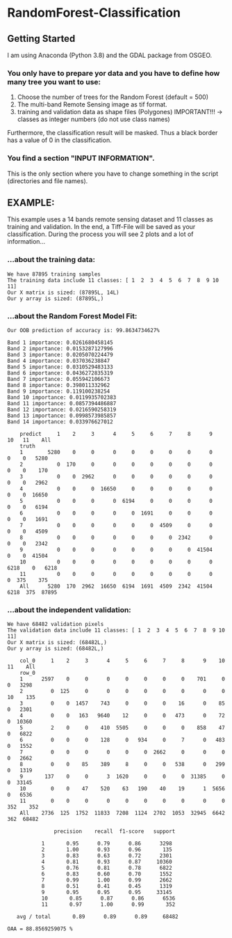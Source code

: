 # RandomForest-Classification

## Getting Started

I am using Anaconda (Python 3.8) and the GDAL package from OSGEO.

### You only have to prepare yor data and you have to define how many tree you want to use:
1. Choose the number of trees for the Random Forest (default = 500)
2. The multi-band Remote Sensing image as tif format.
3. training and validation data as shape files (Polygones)
IMPORTANT!!! -> classes as integer numbers (do not use class names)

Furthermore, the classification result will be masked. Thus a black border has a value of 0 in the classification.
 
 
### You find a section "INPUT INFORMATION".
This is the only section where you have to change something in the script (directories and file names).


## EXAMPLE:
This example uses a 14 bands remote sensing dataset and 11 classes as training and validation.
In the end, a Tiff-File will be saved as your classification.
During the process you will see 2 plots and a lot of information...

### ...about the training data:
```
We have 87895 training samples
The training data include 11 classes: [ 1  2  3  4  5  6  7  8  9 10 11]
Our X matrix is sized: (87895L, 14L)
Our y array is sized: (87895L,)
```

### ...about the Random Forest Model Fit:
```
Our OOB prediction of accuracy is: 99.8634734627%
```

```
Band 1 importance: 0.0261680458145
Band 2 importance: 0.0153287127996
Band 3 importance: 0.0205070224479
Band 4 importance: 0.037036238847
Band 5 importance: 0.0310529483133
Band 6 importance: 0.0436272835319
Band 7 importance: 0.055942106673
Band 8 importance: 0.398011332962
Band 9 importance: 0.119100238254
Band 10 importance: 0.0119935702383
Band 11 importance: 0.0857394486887
Band 12 importance: 0.0216590258319
Band 13 importance: 0.0998573985857
Band 14 importance: 0.033976627012
```

```
	predict     1    2     3      4     5     6     7     8      9    10   11    All
	truth                                                                           
	1        5280    0     0      0     0     0     0     0      0     0    0   5280
	2           0  170     0      0     0     0     0     0      0     0    0    170
	3           0    0  2962      0     0     0     0     0      0     0    0   2962
	4           0    0     0  16650     0     0     0     0      0     0    0  16650
	5           0    0     0      0  6194     0     0     0      0     0    0   6194
	6           0    0     0      0     0  1691     0     0      0     0    0   1691
	7           0    0     0      0     0     0  4509     0      0     0    0   4509
	8           0    0     0      0     0     0     0  2342      0     0    0   2342
	9           0    0     0      0     0     0     0     0  41504     0    0  41504
	10          0    0     0      0     0     0     0     0      0  6218    0   6218
	11          0    0     0      0     0     0     0     0      0     0  375    375
	All      5280  170  2962  16650  6194  1691  4509  2342  41504  6218  375  87895
```

### ...about the independent validation:

```
We have 68482 validation pixels
The validation data include 11 classes: [ 1  2  3  4  5  6  7  8  9 10 11]
Our X matrix is sized: (68482L,)
Our y array is sized: (68482L,)
```

```
	col_0     1    2     3      4     5     6     7     8      9    10   11    All
	row_0                                                                         
	1      2597    0     0      0     0     0     0     0    701     0    0   3298
	2         0  125     0      0     0     0     0     0      0     0   10    135
	3         0    0  1457    743     0     0     0    16      0    85    0   2301
	4         0    0   163   9640    12     0     0   473      0    72    0  10360
	5         2    0     0    410  5505     0     0     0    858    47    0   6822
	6         0    0     0    128     0   934     0     7      0   483    0   1552
	7         0    0     0      0     0     0  2662     0      0     0    0   2662
	8         0    0    85    389     8     0     0   538      0   299    0   1319
	9       137    0     0      3  1620     0     0     0  31385     0    0  33145
	10        0    0    47    520    63   190    40    19      1  5656    0   6536
	11        0    0     0      0     0     0     0     0      0     0  352    352
	All    2736  125  1752  11833  7208  1124  2702  1053  32945  6642  362  68482
 ```
  
 ```
				precision    recall  f1-score   support
	
			1       0.95      0.79      0.86      3298
			2       1.00      0.93      0.96       135
			3       0.83      0.63      0.72      2301
			4       0.81      0.93      0.87     10360
			5       0.76      0.81      0.78      6822
			6       0.83      0.60      0.70      1552
			7       0.99      1.00      0.99      2662
			8       0.51      0.41      0.45      1319
			9       0.95      0.95      0.95     33145
			10       0.85      0.87      0.86      6536
			11       0.97      1.00      0.99       352
	
	avg / total       0.89      0.89      0.89     68482
```

```
OAA = 88.8569259075 %
```
